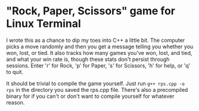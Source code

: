 # "Rock, Paper, Scissors" game for Linux Terminal

I wrote this as a chance to dip my toes into C++ a little bit. The computer picks a move randomly and then you get a message telling you whether you won, lost, or tied. It also tracks how many games you've won, lost, and tied, and what your win rate is, though these stats don't persist through sessions. Enter 'r' for Rock, 'p' for Paper, 's' for Scissors, 'h' for help, or 'q' to quit.

It should be trivial to compile the game yourself. Just run `g++ rps.cpp -o rps` in the directory you saved the rps.cpp file. There's also a precompiled binary for if you can't or don't want to compile yourself for whatever reason.
